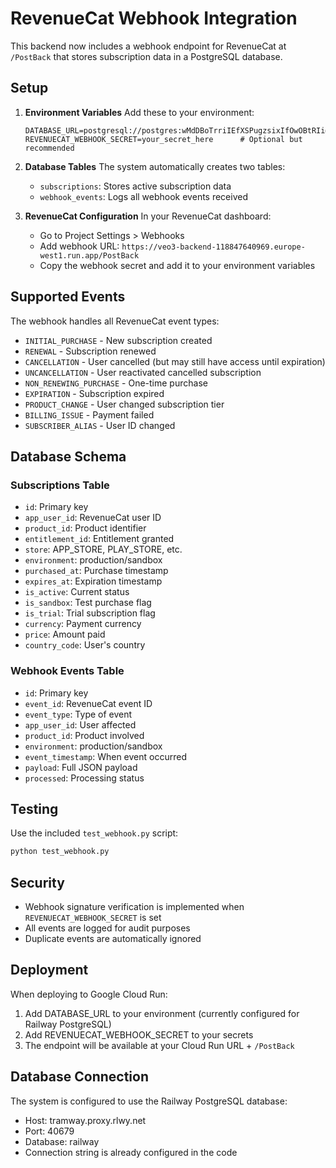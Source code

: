 # RevenueCat Webhook Integration

This backend now includes a webhook endpoint for RevenueCat at `/PostBack` that stores subscription data in a PostgreSQL database.

## Setup

1. **Environment Variables**
   Add these to your environment:
   ```
   DATABASE_URL=postgresql://postgres:wMdDBoTrriIEfXSPugzsixIfOwOBtRIi@yamabiko.proxy.rlwy.net:12951/railway
   REVENUECAT_WEBHOOK_SECRET=your_secret_here      # Optional but recommended
   ```

2. **Database Tables**
   The system automatically creates two tables:
   - `subscriptions`: Stores active subscription data
   - `webhook_events`: Logs all webhook events received

3. **RevenueCat Configuration**
   In your RevenueCat dashboard:
   - Go to Project Settings > Webhooks
   - Add webhook URL: `https://veo3-backend-118847640969.europe-west1.run.app/PostBack`
   - Copy the webhook secret and add it to your environment variables

## Supported Events

The webhook handles all RevenueCat event types:
- `INITIAL_PURCHASE` - New subscription created
- `RENEWAL` - Subscription renewed
- `CANCELLATION` - User cancelled (but may still have access until expiration)
- `UNCANCELLATION` - User reactivated cancelled subscription
- `NON_RENEWING_PURCHASE` - One-time purchase
- `EXPIRATION` - Subscription expired
- `PRODUCT_CHANGE` - User changed subscription tier
- `BILLING_ISSUE` - Payment failed
- `SUBSCRIBER_ALIAS` - User ID changed

## Database Schema

### Subscriptions Table
- `id`: Primary key
- `app_user_id`: RevenueCat user ID
- `product_id`: Product identifier
- `entitlement_id`: Entitlement granted
- `store`: APP_STORE, PLAY_STORE, etc.
- `environment`: production/sandbox
- `purchased_at`: Purchase timestamp
- `expires_at`: Expiration timestamp
- `is_active`: Current status
- `is_sandbox`: Test purchase flag
- `is_trial`: Trial subscription flag
- `currency`: Payment currency
- `price`: Amount paid
- `country_code`: User's country

### Webhook Events Table
- `id`: Primary key
- `event_id`: RevenueCat event ID
- `event_type`: Type of event
- `app_user_id`: User affected
- `product_id`: Product involved
- `environment`: production/sandbox
- `event_timestamp`: When event occurred
- `payload`: Full JSON payload
- `processed`: Processing status

## Testing

Use the included `test_webhook.py` script:
```bash
python test_webhook.py
```

## Security

- Webhook signature verification is implemented when `REVENUECAT_WEBHOOK_SECRET` is set
- All events are logged for audit purposes
- Duplicate events are automatically ignored

## Deployment

When deploying to Google Cloud Run:
1. Add DATABASE_URL to your environment (currently configured for Railway PostgreSQL)
2. Add REVENUECAT_WEBHOOK_SECRET to your secrets
3. The endpoint will be available at your Cloud Run URL + `/PostBack`

## Database Connection

The system is configured to use the Railway PostgreSQL database:
- Host: tramway.proxy.rlwy.net
- Port: 40679
- Database: railway
- Connection string is already configured in the code